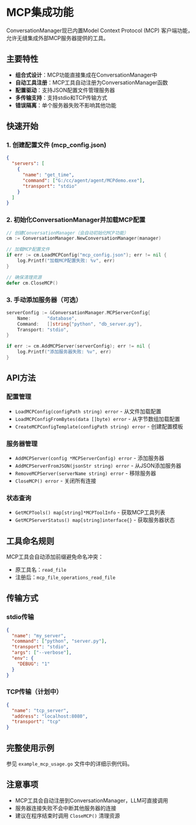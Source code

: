 # MCP集成功能

ConversationManager现已内置Model Context Protocol (MCP) 客户端功能，允许无缝集成外部MCP服务器提供的工具。

## 主要特性

- **组合式设计**：MCP功能直接集成在ConversationManager中
- **自动工具注册**：MCP工具自动注册为ConversationManager函数
- **配置驱动**：支持JSON配置文件管理服务器
- **多传输支持**：支持stdio和TCP传输方式
- **错误隔离**：单个服务器失败不影响其他功能

## 快速开始

### 1. 创建配置文件 (mcp_config.json)
```json
{
  "servers": [
    {
      "name": "get_time",
      "command": ["G:/cc/agent/agent/MCPdemo.exe"],
      "transport": "stdio"
    }
  ]
}
```

### 2. 初始化ConversationManager并加载MCP配置
```go
// 创建ConversationManager（会自动初始化MCP功能）
cm := ConversationManager.NewConversationManager(manager)

// 加载MCP配置文件
if err := cm.LoadMCPConfig("mcp_config.json"); err != nil {
    log.Printf("加载MCP配置失败: %v", err)
}

// 确保清理资源
defer cm.CloseMCP()
```

### 3. 手动添加服务器（可选）
```go
serverConfig := &ConversationManager.MCPServerConfig{
    Name:      "database",
    Command:   []string{"python", "db_server.py"},
    Transport: "stdio",
}

if err := cm.AddMCPServer(serverConfig); err != nil {
    log.Printf("添加服务器失败: %v", err)
}
```

## API方法

### 配置管理
- `LoadMCPConfig(configPath string) error` - 从文件加载配置
- `LoadMCPConfigFromBytes(data []byte) error` - 从字节数组加载配置
- `CreateMCPConfigTemplate(configPath string) error` - 创建配置模板

### 服务器管理
- `AddMCPServer(config *MCPServerConfig) error` - 添加服务器
- `AddMCPServerFromJSON(jsonStr string) error` - 从JSON添加服务器
- `RemoveMCPServer(serverName string) error` - 移除服务器
- `CloseMCP() error` - 关闭所有连接

### 状态查询
- `GetMCPTools() map[string]*MCPToolInfo` - 获取MCP工具列表
- `GetMCPServerStatus() map[string]interface{}` - 获取服务器状态

## 工具命名规则

MCP工具会自动添加前缀避免命名冲突：
- 原工具名：`read_file`
- 注册后：`mcp_file_operations_read_file`

## 传输方式

### stdio传输
```json
{
  "name": "my_server",
  "command": ["python", "server.py"],
  "transport": "stdio",
  "args": ["--verbose"],
  "env": {
    "DEBUG": "1"
  }
}
```

### TCP传输（计划中）
```json
{
  "name": "tcp_server",
  "address": "localhost:8080",
  "transport": "tcp"
}
```

## 完整使用示例

参见 `example_mcp_usage.go` 文件中的详细示例代码。

## 注意事项

- MCP工具会自动注册到ConversationManager，LLM可直接调用
- 服务器连接失败不会中断其他服务器的连接
- 建议在程序结束时调用 `CloseMCP()` 清理资源